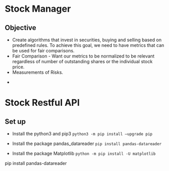 # Stock Manager

## Objective
* Create algorithms that invest in securities,  buying and selling based on predefined rules.
To achieve this goal, we need to have metrics that can be used for fair comparisons.
* Fair Comparison - Want our metrics to be normalized to be relevant regardless of number of outstanding shares or the individual stock price. 
* Measurements of Risks.
- 

# Stock Restful API


## Set up 
* Install the python3 and pip3
`python3 -m pip install –upgrade pip`

* Install the package pandas_datareader
`pip install pandas-datareader`

* Install the package Matplotlib
`python -m pip install -U matplotlib`


pip install pandas-datareader